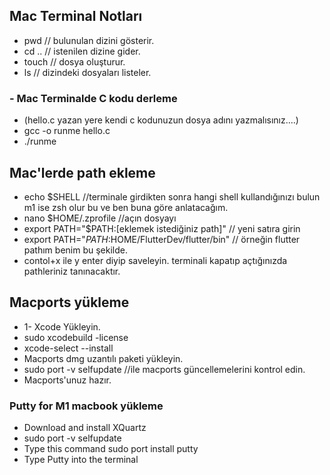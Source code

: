## Mac Terminal Notları
- pwd // bulunulan dizini gösterir.
- cd .. // istenilen dizine gider.
- touch // dosya oluşturur.
- ls  // dizindeki dosyaları listeler.

### - Mac Terminalde C kodu derleme 
- (hello.c yazan yere kendi c kodunuzun dosya adını yazmalısınız....)
- gcc -o runme hello.c
- ./runme     

## Mac'lerde path ekleme 
- echo $SHELL //terminale girdikten sonra hangi shell kullandığınızı bulun m1 ise zsh olur bu ve ben buna göre anlatacağım.
- nano $HOME/.zprofile //açın dosyayı
- export PATH="$PATH:[eklemek istediğiniz path]" // yeni satıra girin
- export PATH="$PATH:$HOME/FlutterDev/flutter/bin" // örneğin flutter pathım benim bu şekilde.
- contol+x ile y enter diyip saveleyin. terminali kapatıp açtığınızda pathleriniz tanınacaktır.

## Macports yükleme 
- 1- Xcode Yükleyin.
- sudo xcodebuild -license
- xcode-select --install
- Macports dmg uzantılı paketi yükleyin.
- sudo port -v selfupdate //ile macports güncellemelerini kontrol edin.
- Macports'unuz hazır.

### Putty for M1 macbook yükleme
- Download and install XQuartz
- sudo port -v selfupdate
- Type this command sudo port install putty
- Type Putty into the terminal